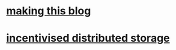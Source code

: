 # [making this blog](/posts/making-this-blog.html)
# [incentivised distributed storage](/posts/incentivised-distributed-storage.html)
